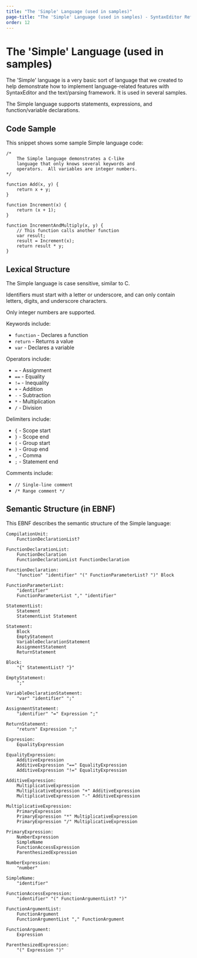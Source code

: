 ```yaml
---
title: "The 'Simple' Language (used in samples)"
page-title: "The 'Simple' Language (used in samples) - SyntaxEditor Reference"
order: 12
---
```

# The 'Simple' Language (used in samples)

The 'Simple' language is a very basic sort of language that we created to help demonstrate how to implement language-related features with SyntaxEditor and the text/parsing framework.  It is used in several samples.

The Simple language supports statements, expressions, and function/variable declarations.

## Code Sample

This snippet shows some sample Simple language code:

```
/*
	The Simple language demonstrates a C-like
	language that only knows several keywords and 
	operators.  All variables are integer numbers.
*/

function Add(x, y) {
	return x + y;
}

function Increment(x) {
	return (x + 1);
}

function IncrementAndMultiply(x, y) {
	// This function calls another function
	var result;
	result = Increment(x);
	return result * y;
}
```

## Lexical Structure

The Simple language is case sensitive, similar to C.

Identifiers must start with a letter or underscore, and can only contain letters, digits, and underscore characters.

Only integer numbers are supported.

Keywords include:

- `function` - Declares a function
- `return` - Returns a value
- `var` - Declares a variable

Operators include:

- `=` - Assignment
- `==` - Equality
- `!=` - Inequality
- `+` - Addition
- `-` - Subtraction
- `*` - Multiplication
- `/` - Division

Delimiters include:

- `{` - Scope start
- `}` - Scope end
- `(` - Group start
- `)` - Group end
- `,` - Comma
- `;` - Statement end

Comments include:

- `// Single-line comment`
- `/* Range comment */`

## Semantic Structure (in EBNF)

This EBNF describes the semantic structure of the Simple language:

```
CompilationUnit:
	FunctionDeclarationList?

FunctionDeclarationList:
	FunctionDeclaration
	FunctionDeclarationList FunctionDeclaration

FunctionDeclaration:
	"function" "identifier" "(" FunctionParameterList? ")" Block

FunctionParameterList:
	"identifier"
	FunctionParameterList "," "identifier"

StatementList:
	Statement
	StatementList Statement

Statement:
	Block
	EmptyStatement
	VariableDeclarationStatement
	AssignmentStatement
	ReturnStatement
	
Block:
	"{" StatementList? "}"

EmptyStatement:
	";"
	
VariableDeclarationStatement:
	"var" "identifier" ";"

AssignmentStatement:
	"identifier" "=" Expression ";"
	
ReturnStatement:
	"return" Expression ";"
	
Expression: 
	EqualityExpression

EqualityExpression:
	AdditiveExpression
	AdditiveExpression "==" EqualityExpression
	AdditiveExpression "!=" EqualityExpression
	
AdditiveExpression:
	MultiplicativeExpression
	MultiplicativeExpression "+" AdditiveExpression
	MultiplicativeExpression "-" AdditiveExpression

MultiplicativeExpression:
	PrimaryExpression
	PrimaryExpression "*" MultiplicativeExpression
	PrimaryExpression "/" MultiplicativeExpression
	
PrimaryExpression:
	NumberExpression
	SimpleName
	FunctionAccessExpression
	ParenthesizedExpression

NumberExpression:
	"number"

SimpleName:
	"identifier"

FunctionAccessExpression:
	"identifier" "(" FunctionArgumentList? ")"

FunctionArgumentList:
	FunctionArgument
	FunctionArgumentList "," FunctionArgument

FunctionArgument:
	Expression

ParenthesizedExpression:
	"(" Expression ")"
```
